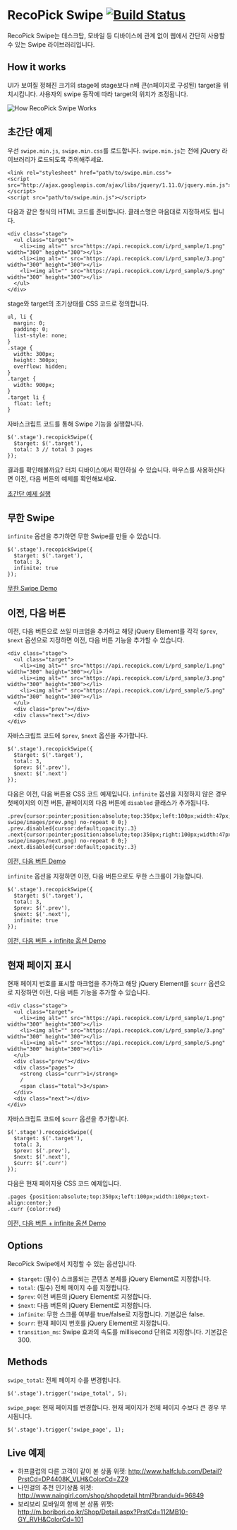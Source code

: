 # RecoPick Swipe [![Build Status](https://travis-ci.org/mctenshi/recopick-swipe.png?branch=master)](https://travis-ci.org/mctenshi/recopick-swipe)

RecoPick Swipe는 데스크탑, 모바일 등 디바이스에 관계 없이 웹에서 간단히 사용할
수 있는 Swipe 라이브러리입니다.


How it works
------------
UI가 보여질 정해진 크기의 stage에 stage보다 n배 큰(n페이지로 구성된) target을
위치시킵니다. 사용자의 swipe 동작에 따라 target의 위치가 조정됩니다.

![How RecoPick Swipe Works](images/howitworks.png)


초간단 예제
-----------

우선 `swipe.min.js`, `swipe.min.css`를 로드합니다.
`swipe.min.js`는 전에 jQuery 라이브러리가 로드되도록 주의해주세요.

    <link rel="stylesheet" href="path/to/swipe.min.css">
    <script src="http://ajax.googleapis.com/ajax/libs/jquery/1.11.0/jquery.min.js"></script>
    <script src="path/to/swipe.min.js"></script>

다음과 같은 형식의 HTML 코드를 준비합니다.
클래스명은 마음대로 지정하셔도 됩니다.

    <div class="stage">
      <ul class="target">
        <li><img alt="" src="https://api.recopick.com/i/prd_sample/1.png" width="300" height="300"></li>
        <li><img alt="" src="https://api.recopick.com/i/prd_sample/3.png" width="300" height="300"></li>
        <li><img alt="" src="https://api.recopick.com/i/prd_sample/5.png" width="300" height="300"></li>
      </ul>
    </div>

stage와 target의 초기상태를 CSS 코드로 정의합니다.

    ul, li {
      margin: 0;
      padding: 0;
      list-style: none;
    }
    .stage {
      width: 300px;
      height: 300px;
      overflow: hidden;
    }
    .target {
      width: 900px;
    }
    .target li {
      float: left;
    }

자바스크립트 코드를 통해 Swipe 기능을 실행합니다.

    $('.stage').recopickSwipe({
      $target: $('.target'),
      total: 3 // total 3 pages
    });

결과를 확인해볼까요?  터치 디바이스에서 확인하실 수 있습니다.
마우스를 사용하신다면 이전, 다음 버튼의 예제를 확인해보세요.

[초간단 예제 실행](http://jsfiddle.net/mctenshi/8NM5r/1/)



무한 Swipe
----------

`infinite` 옵션을 추가하면 무한 Swipe를 만들 수 있습니다.

    $('.stage').recopickSwipe({
      $target: $('.target'),
      total: 3,
      infinite: true
    });

[무한 Swipe Demo](http://jsfiddle.net/mctenshi/gmpM3/1/)



이전, 다음 버튼
---------------

이전, 다음 버튼으로 쓰일 마크업을 추가하고 해당 jQuery Element를 각각
`$prev`, `$next` 옵션으로 지정하면 이전, 다음 버튼 기능을 추가할 수 있습니다.

    <div class="stage">
      <ul class="target">
        <li><img alt="" src="https://api.recopick.com/i/prd_sample/1.png" width="300" height="300"></li>
        <li><img alt="" src="https://api.recopick.com/i/prd_sample/3.png" width="300" height="300"></li>
        <li><img alt="" src="https://api.recopick.com/i/prd_sample/5.png" width="300" height="300"></li>
      </ul>
      <div class="prev"></div>
      <div class="next"></div>
    </div>

자바스크립트 코드에 `$prev`, `$next` 옵션을 추가합니다.

    $('.stage').recopickSwipe({
      $target: $('.target'),
      total: 3,
      $prev: $('.prev'),
      $next: $('.next')
    });

다음은 이전, 다음 버튼용 CSS 코드 예제입니다.
`infinite` 옵션을 지정하지 않은 경우
첫페이지의 이전 버튼, 끝페이지의 다음 버튼에 `disabled` 클래스가 추가됩니다.

    .prev{cursor:pointer;position:absolute;top:350px;left:100px;width:47px;height:25px;background:url(http://mctenshi.github.io/recopick-swipe/images/prev.png) no-repeat 0 0;}
    .prev.disabled{cursor:default;opacity:.3}
    .next{cursor:pointer;position:absolute;top:350px;right:100px;width:47px;height:25px;background:url(http://mctenshi.github.io/recopick-swipe/images/next.png) no-repeat 0 0;}
    .next.disabled{cursor:default;opacity:.3}

[이전, 다음 버튼 Demo](http://jsfiddle.net/mctenshi/HUjuw/)

`infinite` 옵션을 지정하면 이전, 다음 버튼으로도 무한 스크롤이 가능합니다.

    $('.stage').recopickSwipe({
      $target: $('.target'),
      total: 3,
      $prev: $('.prev'),
      $next: $('.next'),
      infinite: true
    });

[이전, 다음 버튼 + infinite 옵션 Demo](http://jsfiddle.net/mctenshi/RLmab/)


현재 페이지 표시
---------------

현재 페이지 번호를 표시할 마크업을 추가하고 해당 jQuery Element를
`$curr` 옵션으로 지정하면 이전, 다음 버튼 기능을 추가할 수 있습니다.

    <div class="stage">
      <ul class="target">
        <li><img alt="" src="https://api.recopick.com/i/prd_sample/1.png" width="300" height="300"></li>
        <li><img alt="" src="https://api.recopick.com/i/prd_sample/3.png" width="300" height="300"></li>
        <li><img alt="" src="https://api.recopick.com/i/prd_sample/5.png" width="300" height="300"></li>
      </ul>
      <div class="prev"></div>
      <div class="pages">
        <strong class="curr">1</strong>
        /
        <span class="total">3</span>
      </div>
      <div class="next"></div>
    </div>

자바스크립트 코드에 `$curr` 옵션을 추가합니다.

    $('.stage').recopickSwipe({
      $target: $('.target'),
      total: 3,
      $prev: $('.prev'),
      $next: $('.next'),
      $curr: $('.curr')
    });

다음은 현재 페이지용 CSS 코드 예제입니다.

    .pages {position:absolute;top:350px;left:100px;width:100px;text-align:center;}
    .curr {color:red}

[이전, 다음 버튼 + infinite 옵션 Demo](http://jsfiddle.net/mctenshi/qA9aw/1/)


Options
-------

RecoPick Swipe에서 지정할 수 있는 옵션입니다.

 * `$target`: (필수) 스크롤되는 콘텐츠 본체를 jQuery Element로 지정합니다.
 * `total`: (필수) 전체 페이지 수를 지정합니다.
 * `$prev`: 이전 버튼의 jQuery Element로 지정합니다.
 * `$next`: 다음 버튼의 jQuery Element로 지정합니다.
 * `infinite`: 무한 스크롤 여부를 true/false로 지정합니다. 기본값은 false.
 * `$curr`: 현재 페이지 번호를 jQuery Element로 지정합니다.
 * `transition_ms`: Swipe 효과의 속도를 millisecond 단위로 지정합니다. 기본값은 300.


Methods
-------

`swipe_total`: 전체 페이지 수를 변경합니다.

    $('.stage').trigger('swipe_total', 5);

`swipe_page`: 현재 페이지를 변경합니다. 현재 페이지가 전체 페이지 수보다 큰 경우 무시됩니다.

    $('.stage').trigger('swipe_page', 1);


Live 예제
---------

 * 하프클럽의 다른 고객이 같이 본 상품 위젯: http://www.halfclub.com/Detail?PrstCd=DP4408K_VLH&ColorCd=ZZ9
 * 나인걸의 추천 인기상품 위젯: http://www.naingirl.com/shop/shopdetail.html?branduid=96849
 * 보리보리 모바일의 함께 본 상품 위젯: http://m.boribori.co.kr/Shop/Detail.aspx?PrstCd=112MB10-GY_RVH&ColorCd=101
